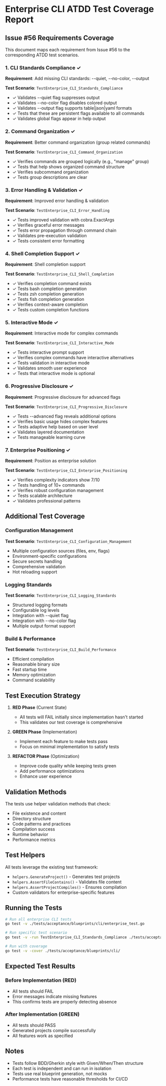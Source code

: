 # Enterprise CLI ATDD Test Coverage Report

## Issue #56 Requirements Coverage

This document maps each requirement from Issue #56 to the corresponding ATDD test scenarios.

### 1. CLI Standards Compliance ✓

**Requirement**: Add missing CLI standards: --quiet, --no-color, --output

**Test Scenario**: `TestEnterprise_CLI_Standards_Compliance`
- ✓ Validates --quiet flag suppresses output
- ✓ Validates --no-color flag disables colored output  
- ✓ Validates --output flag supports table|json|yaml formats
- ✓ Tests that these are persistent flags available to all commands
- ✓ Validates global flags appear in help output

### 2. Command Organization ✓

**Requirement**: Better command organization (group related commands)

**Test Scenario**: `TestEnterprise_CLI_Command_Organization`
- ✓ Verifies commands are grouped logically (e.g., "manage" group)
- ✓ Tests that help shows organized command structure
- ✓ Verifies subcommand organization
- ✓ Tests group descriptions are clear

### 3. Error Handling & Validation ✓

**Requirement**: Improved error handling & validation

**Test Scenario**: `TestEnterprise_CLI_Error_Handling`
- ✓ Tests improved validation with cobra.ExactArgs
- ✓ Verifies graceful error messages
- ✓ Tests error propagation through command chain
- ✓ Validates pre-execution validation
- ✓ Tests consistent error formatting

### 4. Shell Completion Support ✓

**Requirement**: Shell completion support

**Test Scenario**: `TestEnterprise_CLI_Shell_Completion`
- ✓ Verifies completion command exists
- ✓ Tests bash completion generation
- ✓ Tests zsh completion generation
- ✓ Tests fish completion generation
- ✓ Verifies context-aware completion
- ✓ Tests custom completion functions

### 5. Interactive Mode ✓

**Requirement**: Interactive mode for complex commands

**Test Scenario**: `TestEnterprise_CLI_Interactive_Mode`
- ✓ Tests interactive prompt support
- ✓ Verifies complex commands have interactive alternatives
- ✓ Tests validation in interactive mode
- ✓ Validates smooth user experience
- ✓ Tests that interactive mode is optional

### 6. Progressive Disclosure ✓

**Requirement**: Progressive disclosure for advanced flags

**Test Scenario**: `TestEnterprise_CLI_Progressive_Disclosure`
- ✓ Tests --advanced flag reveals additional options
- ✓ Verifies basic usage hides complex features
- ✓ Tests adaptive help based on user level
- ✓ Validates layered documentation
- ✓ Tests manageable learning curve

### 7. Enterprise Positioning ✓

**Requirement**: Position as enterprise solution

**Test Scenario**: `TestEnterprise_CLI_Enterprise_Positioning`
- ✓ Verifies complexity indicators show 7/10
- ✓ Tests handling of 10+ commands
- ✓ Verifies robust configuration management
- ✓ Tests scalable architecture
- ✓ Validates professional patterns

## Additional Test Coverage

### Configuration Management
**Test Scenario**: `TestEnterprise_CLI_Configuration_Management`
- Multiple configuration sources (files, env, flags)
- Environment-specific configurations
- Secure secrets handling
- Comprehensive validation
- Hot reloading support

### Logging Standards
**Test Scenario**: `TestEnterprise_CLI_Logging_Standards`
- Structured logging formats
- Configurable log levels
- Integration with --quiet flag
- Integration with --no-color flag
- Multiple output format support

### Build & Performance
**Test Scenario**: `TestEnterprise_CLI_Build_Performance`
- Efficient compilation
- Reasonable binary size
- Fast startup time
- Memory optimization
- Command scalability

## Test Execution Strategy

1. **RED Phase** (Current State)
   - All tests will FAIL initially since implementation hasn't started
   - This validates our test coverage is comprehensive

2. **GREEN Phase** (Implementation)
   - Implement each feature to make tests pass
   - Focus on minimal implementation to satisfy tests

3. **REFACTOR Phase** (Optimization)
   - Improve code quality while keeping tests green
   - Add performance optimizations
   - Enhance user experience

## Validation Methods

The tests use helper validation methods that check:
- File existence and content
- Directory structure
- Code patterns and practices
- Compilation success
- Runtime behavior
- Performance metrics

## Test Helpers

All tests leverage the existing test framework:
- `helpers.GenerateProject()` - Generates test projects
- `helpers.AssertFileContains()` - Validates file content
- `helpers.AssertProjectCompiles()` - Ensures compilation
- Custom validators for enterprise-specific features

## Running the Tests

```bash
# Run all enterprise CLI tests
go test -v ./tests/acceptance/blueprints/cli/enterprise_test.go

# Run specific test scenario
go test -v -run TestEnterprise_CLI_Standards_Compliance ./tests/acceptance/blueprints/cli/

# Run with coverage
go test -v -cover ./tests/acceptance/blueprints/cli/
```

## Expected Test Results

### Before Implementation (RED)
- All tests should FAIL
- Error messages indicate missing features
- This confirms tests are properly detecting absence

### After Implementation (GREEN)
- All tests should PASS
- Generated projects compile successfully
- All features work as specified

## Notes

- Tests follow BDD/Gherkin style with Given/When/Then structure
- Each test is independent and can run in isolation
- Tests use real blueprint generation, not mocks
- Performance tests have reasonable thresholds for CI/CD